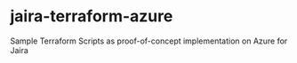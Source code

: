 # jaira-terraform-azure
Sample Terraform Scripts as proof-of-concept implementation on Azure for Jaira
